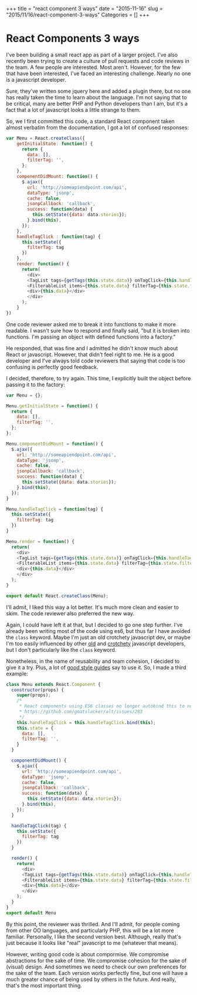 +++
title = "react component 3 ways"
date = "2015-11-16"
slug = "2015/11/16/react-component-3-ways"
Categories = []
+++
# React Components 3 ways

I've been building a small react app as part of a larger project.
I've also recently been trying to create a culture of pull requests and code reviews in the team.
A few people are interested. Most aren't.
However, for the few that have been interested, I've faced an interesting challenge. Nearly no one is a javascript developer.

Sure, they've written some jquery here and added a plugin there, but no one has really taken the time to learn about the language.
I'm not saying that to be critical, many are better PHP and Python developers than I am, but it's a fact that a lot of javascript
looks a little strange to them.

So, we I first committed this code, a standard React component taken almost verbatim from the documentation, I got a lot of confused responses:

```javascript
var Menu = React.createClass({
    getInitialState: function() {
      return {
        data: [],
        filterTag: '',
      };
    },
    componentDidMount: function() {
      $.ajax({
        url: 'http://someapiendpoint.com/api',
        dataType: 'jsonp',
        cache: false,
        jsonpCallback: 'callback',
        success: function(data) {
          this.setState({data: data.stories});
        }.bind(this),
      });
    },
    handleTagClick : function(tag) {
      this.setState({
        filterTag: tag
      })
    },
    render: function() {
      return(
        <div>
        <TagList tags={getTags(this.state.data)} onTagClick={this.handleTagClick}/>
        <FilterableList items={this.state.data} filterTag={this.state.filterTag}/>
        <div>{this.data}</div>
        </div>
      );
    }
})

```


One code reviewer asked me to break it into functions to make it more readable.
I wasn't sure how to respond and finally said, "but it is broken into functions. I'm passing an object with defined functions into a factory."

He responded, that was fine and I admitted he didn't know much about React or javascript.
However, that didn't feel right to me. 
He is a good developer and I've always told code reviewers that saying that code is too confusing is perfectly good feedback.

I decided, therefore, to try again. This time, I explicitly built the object before passing it to the factory:

```javascript
var Menu = {};

Menu.getInitialState = function() {
  return {
    data: [],
    filterTag: '',
  };
};

Menu.componentDidMount = function() {
  $.ajax({
    url: 'http://someapiendpoint.com/api',
    dataType: 'jsonp',
    cache: false,
    jsonpCallback: 'callback',
    success: function(data) {
      this.setState({data: data.stories});
    }.bind(this),
  });
}

Menu.handleTagClick = function(tag) {
  this.setState({
    filterTag: tag
  })
}

Menu.render = function() {
  return(
    <div>
    <TagList tags={getTags(this.state.data)} onTagClick={this.handleTagClick}/>
    <FilterableList items={this.state.data} filterTag={this.state.filterTag}/>
    <div>{this.data}</div>
    </div>
  );
}

export default React.createClass(Menu);
```

I'll admit, I liked this way a lot better. It's much more clean and easier to skim.
The code reviewer also preferred the new way.

Again, I could have left it at that, but I decided to go one step further.
I've already been writing most of the code using es6, but thus far I have avoided the `class` keyword.
Maybe I'm just an old crotchety javascript dev, or maybe I'm too easily influenced by other  [old](https://vimeo.com/97419177) and [crotchety](https://medium.com/javascript-scene/how-to-fix-the-es6-class-keyword-2d42bb3f4caf) javascript developers, but I don't particularly like the `class` keyword.

Nonetheless, in the name of reusability and team cohesion, I decided to give it a try. Plus, a lot of [good style guides](https://github.com/airbnb/javascript#constructors) say to use it.
So, I made a third example:

```javascript
class Menu extends React.Component {
  constructor(props) {
    super(props);
    /*
     * React components using ES6 classes no longer autobind this to non React methods.
     * https://github.com/goatslacker/alt/issues/283
     */
    this.handleTagClick = this.handleTagClick.bind(this);
    this.state = {
      data: [],
      filterTag: '',
    }
  }

  componentDidMount() {
    $.ajax({
      url: 'http://someapiendpoint.com/api',
      dataType: 'jsonp',
      cache: false,
      jsonpCallback: 'callback',
      success: function(data) {
        this.setState({data: data.stories});
      }.bind(this),
    });
  }

  handleTagClick(tag) {
    this.setState({
      filterTag: tag
    })
  }

  render() {
    return(
      <div>
      <TagList tags={getTags(this.state.data)} onTagClick={this.handleTagClick}/>
      <FilterableList items={this.state.data} filterTag={this.state.filterTag}/>
      <div>{this.data}</div>
      </div>
    );
  }
}
export default Menu
```

By this point, the reviewer was thrilled. And I'll admit, for people coming from other OO languages, and particularly PHP, this will be a lot more familiar.
Personally, I like the second version best. Although, really that's just because it looks like "real" javascript to me (whatever that means).

However, writing good code is about compormise. We compromise abstractions for the sake of time. We compromise cohesion for the sake of (visual) design.
And sometimes we need to check our own preferences for the sake of the team.
Each version works perfectly fine, but one will have a much greater chance of being used by others in the future. And really, that's the most important thing.
